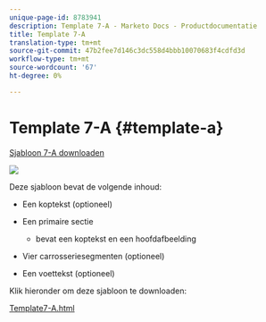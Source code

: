 ```yaml
---
unique-page-id: 8783941
description: Template 7-A - Marketo Docs - Productdocumentatie
title: Template 7-A
translation-type: tm+mt
source-git-commit: 47b2fee7d146c3dc558d4bbb10070683f4cdfd3d
workflow-type: tm+mt
source-wordcount: '67'
ht-degree: 0%

---
```



# Template 7-A {#template-a}

[Sjabloon 7-A downloaden](http://docs.marketo.com/download/attachments/8783941/template-7a.html?version=1&amp;modificationdate=1437693282000&amp;api=v2)

![](assets/image2015-7-29-14-3a22-3a54.png)

Deze sjabloon bevat de volgende inhoud:

* Een koptekst (optioneel)
* Een primaire sectie

   * bevat een koptekst en een hoofdafbeelding

* Vier carrosseriesegmenten (optioneel)
* Een voettekst (optioneel)

Klik hieronder om deze sjabloon te downloaden:

[Template7-A.html](http://docs.marketo.com/download/attachments/8783941/template-7a.html?version=1&amp;modificationdate=1437693282000&amp;api=v2)
